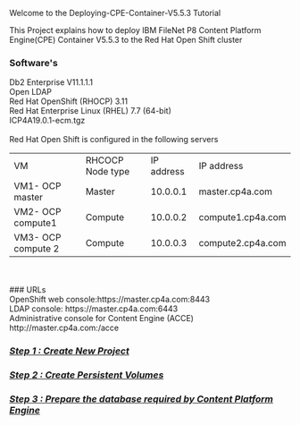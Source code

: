 Welcome to the Deploying-CPE-Container-V5.5.3 Tutorial

This Project explains how to deploy IBM FileNet P8 Content Platform Engine(CPE) Container V5.5.3 to the Red Hat Open Shift cluster

### <B>Software's</B>

Db2 Enterprise V11.1.1.1<br/>
Open LDAP<br/>
Red Hat OpenShift (RHOCP) 3.11<br/>
Red Hat Enterprise Linux (RHEL) 7.7 (64-bit)<br/>
ICP4A19.0.1-ecm.tgz
<br/><br/>
Red Hat Open Shift is configured in the following servers
<table>
  <tr><td>VM</td><td>RHCOCP Node type</td><td>IP address</td><td>IP address</td></tr>
  <tr><td>VM1- OCP master</td><td>Master</td><td>10.0.0.1</td><td>master.cp4a.com</td></tr>
  <tr><td>VM2- OCP compute1</td><td>Compute</td><td>10.0.0.2</td><td>compute1.cp4a.com</td></tr>
  <tr><td>VM3- OCP compute 2</td><td>Compute</td><td>10.0.0.3</td><td>compute2.cp4a.com</td></tr>  
</table>
<br/><br/>
### URLs
<br/>
OpenShift web console:https://master.cp4a.com:8443<br/>
LDAP console: https://master.cp4a.com:6443<br/>
Administrative console for Content Engine (ACCE)
http://master.cp4a.com:<http NodePort>/acce<br/>

### *[Step 1 : Create New Project](NewProject.md)*
  
### *[Step 2 : Create Persistent Volumes](CreatePersistentVolumes.md)*
  
### *[Step 3 : Prepare the database required by Content Platform Engine](CreateDatabase.md)*



